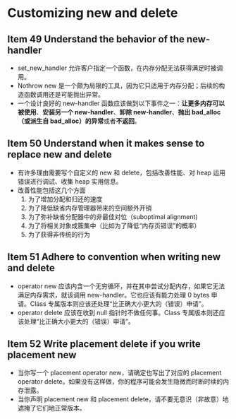 # Customizing new and delete

## Item 49 Understand the behavior of the new-handler

- set_new_handler 允许客户指定一个函数，在内存分配无法获得满足时被调用。
- Nothrow new 是一个颇为局限的工具，因为它只适用于内存分配；后续的构造函数调用还是可能抛出异常。
- 一个设计良好的 new-handler 函数应该做到以下事件之一：**让更多内存可以被使用**、**安装另一个 new-handler**、**卸除 new-handler**、**抛出 bad_alloc（或派生自 bad_alloc）的异常**或者**不返回**。

## Item 50 Understand when it makes sense to replace new and delete

- 有许多理由需要写个自定义的 new 和 delete，包括改善性能、对 heap 运用错误进行调试、收集 heap 实用信息。
- 改善性能包括这几个方面
    1. 为了增加分配和归还的速度
    2. 为了降低缺省内存管理器带来的空间额外开销
    3. 为了弥补缺省分配器中的非最佳对位（suboptimal alignment)
    4. 为了将相关对象成簇集中（比如为了降低“内存页错误”的概率）
    5. 为了获得非传统的行为

## Item 51 Adhere to convention when writing new and delete

- operator new 应该内含一个无穷循环，并在其中尝试分配内存，如果它无法满足内存需求，就该调用 new-handler。它也应该有能力处理 0 bytes 申请。Class 专属版本则应该还处理“比正确大小更大的（错误）申请”。
- operator delete 应该在收到 null 指针时不做任何事。Class 专属版本则还应该处理“比正确大小更大的（错误）申请”。

## Item 52 Write placement delete if you write placement new

- 当你写一个 placement operator new，请确定也写出了对应的 placement operator delete。如果没有这样做，你的程序可能会发生隐微而时断时续的内存泄露。
- 当你声明 placement new 和 placement delete，请不要无意识（非故意）地遮掩了它们地正常版本。

